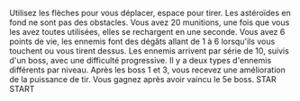 Utilisez les flèches pour vous déplacer, espace pour tirer. Les astéroïdes en fond ne sont pas des obstacles. Vous avez 20 munitions, une fois que vous les avez toutes utilisées, elles se rechargent en une seconde. Vous avez 6 points de vie, les ennemis font des dégâts allant de 1 à 6 lorsqu'ils vous touchent ou vous tirent dessus. Les ennemis arrivent par série de 10, suivis d'un boss, avec une difficulté progressive. Il y a deux types d'ennemis différents par niveau. Après les boss 1 et 3, vous recevez une amélioration de la puissance de tir. Vous gagnez après avoir vaincu le 5e boss.
STAR START
